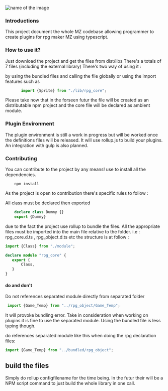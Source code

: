 ![name of the image](https://github.com/niokasgami/Rpg-Maker-MZ-Typescript/blob/master/typescript.jpg)

### Introductions
This project document the whole MZ codebase allowing programmer to create plugins for rpg maker MZ using typescript.

### How to use it?
Just download the project and get the files from dist/libs 
There's a totals of 7 files (including the external library)
There's two way of using it : 

 by using the bundled files and calling the file globally or using the import features such as 
 ```js
        import {Sprite} from "./lib/rpg_core";
 ```
 
 Please take now that in the forseen futur the file will be created as an distributable npm project and the core file will be declared as ambient module.

 ### Plugin Environment
 The plugin environment is still a work in progress but will be worked once the definitions files will be released. It will use rollup.js to build your plugins. An integration with gulp is also planned.

 ### Contributing
You can contribute to the project by any means! 
use to install all the dependencies.
```npm
    npm install 
 ```
As the project is open to contribution there's specific rules to follow : 

All class must be declared then exported 
 ```ts
     declare class Dummy {} 
     export {Dummy}
 ```
 due to the fact the project use rollup to bundle the files.
 All the appropriate files must be imported into the main file relative to the folder.
 i.e : rpg_core.d.ts , rpg_object.d.ts etc
 the structure is at follow : 
 ```ts
 import {Class} from "./module";

declare module "rpg_core" {
    export {
        Class,
    }
}
 ```
#### do and don't 

Do not references separated module directly from separated folder
```ts 
 import {Game_Temp} from "../rpg_object/Game_Temp";
 ```
 It will provoke bundling error. Take in consideration when working on plugins it is fine to use the separated module. Using the bundled file is less typing though.

 do references separated module like this when doing the rpg declaration files: 
 ```ts
 import {Game_Temp} from "../bundled/rpg_object";
 ```

## build the files 
Simply do rollup configfilename for the time being. In the futur their will be a NPM script command to just build the whole library in one call.

